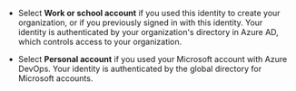 * Select **Work or school account** if you used this identity to create your organization, or if you previously signed in with this identity. Your identity is authenticated by your organization's directory in Azure AD, which controls access to your organization.

* Select **Personal account** if you used your Microsoft account with Azure DevOps. Your identity is authenticated by the global directory for Microsoft accounts.
